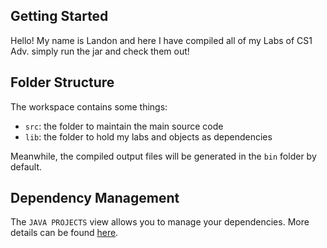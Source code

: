 ## Getting Started

Hello! My name is Landon and here I have compiled all of my Labs of CS1 Adv. simply run the jar and check them out!

## Folder Structure

The workspace contains some things:

- `src`: the folder to maintain the main source code
- `lib`: the folder to hold my labs and objects as dependencies

Meanwhile, the compiled output files will be generated in the `bin` folder by default.

## Dependency Management

The `JAVA PROJECTS` view allows you to manage your dependencies. More details can be found [here](https://github.com/microsoft/vscode-java-dependency#manage-dependencies).
